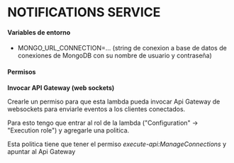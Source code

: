 # NOTIFICATIONS SERVICE

#### Variables de entorno

- MONGO_URL_CONNECTION=... (string de conexion a base de datos de conexiones de MongoDB con su nombre de usuario y contraseña)

#### Permisos

**Invocar API Gateway (web sockets)**

Crearle un permiso para que esta lambda pueda invocar Api Gateway de websockets para enviarle eventos a los clientes conectados.

Para esto tengo que entrar al rol de la lambda ("Configuration" -> "Execution role") y agregarle una politica.

Esta politica tiene que tener el permiso _execute-api:ManageConnections_ y apuntar al Api Gateway
